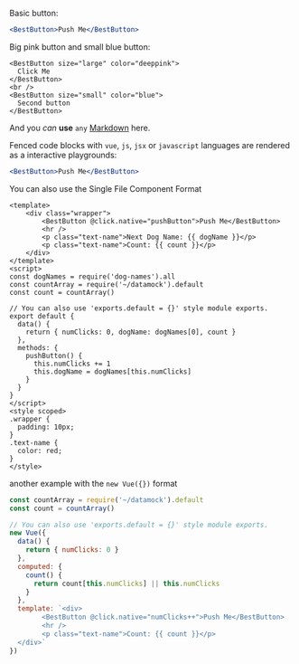 Basic button:

```jsx
<BestButton>Push Me</BestButton>
```

Big pink button and small blue button:

```vue
<BestButton size="large" color="deeppink">
  Click Me
</BestButton>
<br />
<BestButton size="small" color="blue">
  Second button
</BestButton>
```

And you _can_ **use** `any` [Markdown](http://daringfireball.net/projects/markdown/) here.

Fenced code blocks with `vue`, `js`, `jsx` or `javascript` languages are rendered as a interactive playgrounds:

```jsx
<BestButton>Push Me</BestButton>
```

You can also use the Single File Component Format

```vue
<template>
    <div class="wrapper">
        <BestButton @click.native="pushButton">Push Me</BestButton>
        <hr />
        <p class="text-name">Next Dog Name: {{ dogName }}</p>
        <p class="text-name">Count: {{ count }}</p>
    </div>
</template>
<script>
const dogNames = require('dog-names').all
const countArray = require('~/datamock').default
const count = countArray()

// You can also use 'exports.default = {}' style module exports.
export default {
  data() {
    return { numClicks: 0, dogName: dogNames[0], count }
  },
  methods: {
    pushButton() {
      this.numClicks += 1
      this.dogName = dogNames[this.numClicks]
    }
  }
}
</script>
<style scoped>
.wrapper {
  padding: 10px;
}
.text-name {
  color: red;
}
</style>
```

another example with the `new Vue({})` format

```js
const countArray = require('~/datamock').default
const count = countArray()

// You can also use 'exports.default = {}' style module exports.
new Vue({
  data() {
    return { numClicks: 0 }
  },
  computed: {
    count() {
      return count[this.numClicks] || this.numClicks
    }
  },
  template: `<div>
        <BestButton @click.native="numClicks++">Push Me</BestButton>
        <hr />
        <p class="text-name">Count: {{ count }}</p>
  </div>`
})
```
